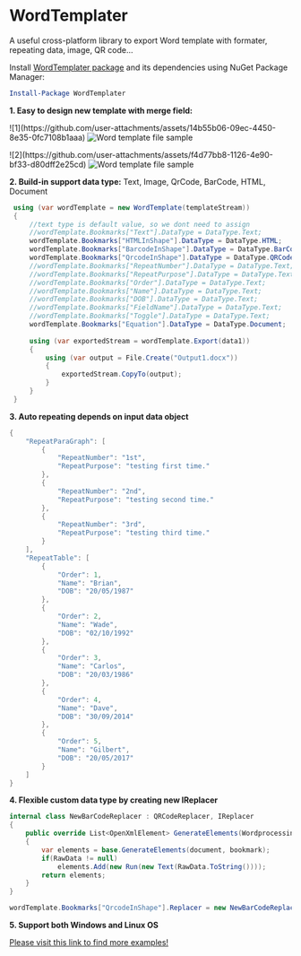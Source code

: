 # WordTemplater
A useful cross-platform library to export Word template with formater, repeating data, image, QR code...

Install [WordTemplater package](https://www.nuget.org/packages/WordTemplater) and its dependencies using NuGet Package Manager:
```powershell
Install-Package WordTemplater 
```

**1. Easy to design new template with merge field:**<br/>
<p align="left">
    ![1](https://github.com/user-attachments/assets/14b55b06-09ec-4450-8e35-0fc7108b1aaa)
    <img alt="Word template file sample" src="https://github.com/user-attachments/assets/14b55b06-09ec-4450-8e35-0fc7108b1aaa"/>
</p>
<p align="left">
    ![2](https://github.com/user-attachments/assets/f4d77bb8-1126-4e90-bf33-d80dff2e25cd)
    <img alt="Word template file sample" src="https://github.com/user-attachments/assets/f4d77bb8-1126-4e90-bf33-d80dff2e25cd"/>
</p>

**2. Build-in support data type:** Text, Image, QrCode, BarCode, HTML, Document<br/>

   ```csharp
    using (var wordTemplate = new WordTemplate(templateStream))
    {
        //text type is default value, so we dont need to assign
        //wordTemplate.Bookmarks["Text"].DataType = DataType.Text;
        wordTemplate.Bookmarks["HTMLInShape"].DataType = DataType.HTML;
        wordTemplate.Bookmarks["BarcodeInShape"].DataType = DataType.BarCode;
        wordTemplate.Bookmarks["QrcodeInShape"].DataType = DataType.QRCode;
        //wordTemplate.Bookmarks["RepeatNumber"].DataType = DataType.Text;
        //wordTemplate.Bookmarks["RepeatPurpose"].DataType = DataType.Text;
        //wordTemplate.Bookmarks["Order"].DataType = DataType.Text;
        //wordTemplate.Bookmarks["Name"].DataType = DataType.Text;
        //wordTemplate.Bookmarks["DOB"].DataType = DataType.Text;
        //wordTemplate.Bookmarks["FieldName"].DataType = DataType.Text;
        //wordTemplate.Bookmarks["Toggle"].DataType = DataType.Text;
        wordTemplate.Bookmarks["Equation"].DataType = DataType.Document;
    
        using (var exportedStream = wordTemplate.Export(data1))
        {
            using (var output = File.Create("Output1.docx"))
            {
                exportedStream.CopyTo(output);
            }
        }    
    }
  ```

**3. Auto repeating depends on input data object**<br/>
```csharp
{
    "RepeatParaGraph": [
        {
            "RepeatNumber": "1st",
            "RepeatPurpose": "testing first time."
        },
        {
            "RepeatNumber": "2nd",
            "RepeatPurpose": "testing second time."
        },
        {
            "RepeatNumber": "3rd",
            "RepeatPurpose": "testing third time."
        }
    ],
    "RepeatTable": [
        {
            "Order": 1,
            "Name": "Brian",
            "DOB": "20/05/1987"
        },
        {
            "Order": 2,
            "Name": "Wade",
            "DOB": "02/10/1992"
        },
        {
            "Order": 3,
            "Name": "Carlos",
            "DOB": "20/03/1986"
        },
        {
            "Order": 4,
            "Name": "Dave",
            "DOB": "30/09/2014"
        },
        {
            "Order": 5,
            "Name": "Gilbert",
            "DOB": "20/05/2017"
        }
    ]
}
```

**4. Flexible custom data type by creating new IReplacer**<br/>
```csharp
internal class NewBarCodeReplacer : QRCodeReplacer, IReplacer
{
    public override List<OpenXmlElement> GenerateElements(WordprocessingDocument document, Bookmark bookmark)
    {
        var elements = base.GenerateElements(document, bookmark);
        if(RawData != null)
            elements.Add(new Run(new Text(RawData.ToString())));
        return elements;
    }
}

wordTemplate.Bookmarks["QrcodeInShape"].Replacer = new NewBarCodeReplacer();
```
**5. Support both Windows and Linux OS**

<a href='https://github.com/luuducly/OfficeTools/tree/main/src/OfficeTools.Example'>Please visit this link to find more examples!</a>
